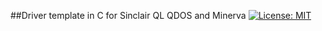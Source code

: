 ##Driver template in C for Sinclair QL QDOS and Minerva
[![License: MIT](https://img.shields.io/badge/License-MIT-yellow.svg)](https://opensource.org/licenses/MIT)
